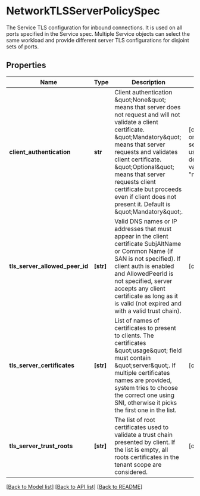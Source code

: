 # NetworkTLSServerPolicySpec

The Service TLS configuration for inbound connections. It is used on all ports specified in the Service spec. Multiple Service objects can select the same workload and provide different server TLS configurations for disjoint sets of ports.
## Properties
Name | Type | Description | Notes
------------ | ------------- | ------------- | -------------
**client_authentication** | **str** | Client authentication \&quot;None\&quot; means that server does not request and will not validate a client certificate. \&quot;Mandatory\&quot; means that server requests and validates client certificate. \&quot;Optional\&quot; means that server requests client certificate but proceeds even if client does not present it. Default is \&quot;Mandatory\&quot;. | [optional]  if omitted the server will use the default value of "mandatory"
**tls_server_allowed_peer_id** | **[str]** | Valid DNS names or IP addresses that must appear in the client certificate SubjAltName or Common Name (if SAN is not specified). If client auth is enabled and AllowedPeerId is not specified, server accepts any client certificate as long as it is valid  (not expired and with a valid trust chain). | [optional] 
**tls_server_certificates** | **[str]** | List of names of certificates to present to clients. The certificates \&quot;usage\&quot; field must contain \&quot;server\&quot;. If multiple certificates names are provided, system tries to choose the correct one using SNI, otherwise it picks the first one in the list. | [optional] 
**tls_server_trust_roots** | **[str]** | The list of root certificates used to validate a trust chain presented by client. If the list is empty, all roots certificates in the tenant scope are considered. | [optional] 

[[Back to Model list]](../README.md#documentation-for-models) [[Back to API list]](../README.md#documentation-for-api-endpoints) [[Back to README]](../README.md)


